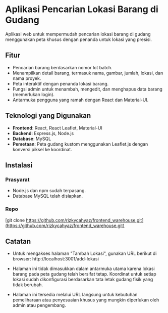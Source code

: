 # Aplikasi Pencarian Lokasi Barang di Gudang

Aplikasi web untuk mempermudah pencarian lokasi barang di gudang menggunakan peta khusus dengan penanda untuk lokasi yang presisi.

## Fitur

- Pencarian barang berdasarkan nomor lot batch.
- Menampilkan detail barang, termasuk nama, gambar, jumlah, lokasi, dan nama proyek.
- Peta interaktif dengan penanda lokasi barang.
- Fungsi admin untuk menambah, mengedit, dan menghapus data barang (memerlukan login).
- Antarmuka pengguna yang ramah dengan React dan Material-UI.

## Teknologi yang Digunakan

- **Frontend**: React, React Leaflet, Material-UI
- **Backend**: Express.js, Node.js
- **Database**: MySQL
- **Pemetaan**: Peta gudang kustom menggunakan Leaflet.js dengan konversi piksel ke koordinat.

## Instalasi

### Prasyarat

- Node.js dan npm sudah terpasang.
- Database MySQL telah disiapkan.

### Repo

[git clone https://github.com/rizkycahyaz/frontend_warehouse.git](https://github.com/rizkycahyaz/frontend_warehouse.git)

## Catatan

- Untuk mengakses halaman "Tambah Lokasi", gunakan URL berikut di browser:
  http://localhost:3001/add-lokasi

- Halaman ini tidak dimasukkan dalam antarmuka utama karena lokasi barang pada peta gudang telah bersifat tetap. Koordinat untuk setiap lokasi sudah dikonfigurasi berdasarkan tata letak gudang fisik yang tidak berubah.

- Halaman ini tersedia melalui URL langsung untuk kebutuhan pemeliharaan atau penyesuaian khusus yang mungkin diperlukan oleh admin atau pengembang.
